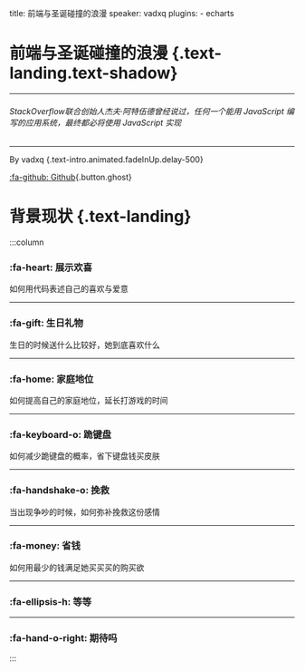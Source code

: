 title: 前端与圣诞碰撞的浪漫
speaker: vadxq
plugins:
    - echarts

<slide class="bg-black-blue aligncenter" image="https://qnimg.vadxq.com/ppt/2019/bridge-4456255_1280.webp .dark">

# 前端与圣诞碰撞的浪漫 {.text-landing.text-shadow}

---

###### StackOverflow联合创始人杰夫·阿特伍德曾经说过，任何一个能用 JavaScript 编写的应用系统，最终都必将使用 JavaScript 实现

---

By vadxq {.text-intro.animated.fadeInUp.delay-500}

[:fa-github: Github](https://github.com/vadxq/nodeppt-set){.button.ghost}

<slide class="bg-black-blue">

# 背景现状 {.text-landing}

:::column

### **:fa-heart: 展示欢喜**

如何用代码表述自己的喜欢与爱意

---
### **:fa-gift: 生日礼物**

生日的时候送什么比较好，她到底喜欢什么

---
### **:fa-home: 家庭地位**

如何提高自己的家庭地位，延长打游戏的时间

---
### **:fa-keyboard-o: 跪键盘**

如何减少跪键盘的概率，省下键盘钱买皮肤

---
### **:fa-handshake-o: 挽救**

当出现争吵的时候，如何弥补挽救这份感情

---
### **:fa-money: 省钱**

如何用最少的钱满足她买买买的购买欲

---
### **:fa-ellipsis-h: 等等**

---
### **:fa-hand-o-right: 期待吗**

:::
